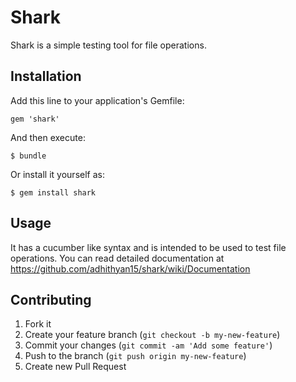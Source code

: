 # Shark

Shark is a simple testing tool for file operations. 

## Installation

Add this line to your application's Gemfile:

    gem 'shark'

And then execute:

    $ bundle

Or install it yourself as:

    $ gem install shark

## Usage

It has a cucumber like syntax and is intended to be used to test file operations. You can read detailed documentation
at https://github.com/adhithyan15/shark/wiki/Documentation

## Contributing

1. Fork it
2. Create your feature branch (`git checkout -b my-new-feature`)
3. Commit your changes (`git commit -am 'Add some feature'`)
4. Push to the branch (`git push origin my-new-feature`)
5. Create new Pull Request
